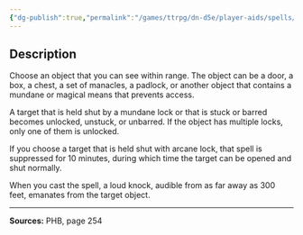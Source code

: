 ```yaml
---
{"dg-publish":true,"permalink":"/games/ttrpg/dn-d5e/player-aids/spells/level-2/knock/","tags":["TTRPG/DND/5e","verbal","Spell"],"noteIcon":""}
---
```



## Description
Choose an object that you can see within range.
The object can be a door, a box, a chest, a set of manacles, a padlock, or another object that contains a mundane or magical means that prevents access.

A target that is held shut by a mundane lock or that is stuck or barred becomes unlocked, unstuck, or unbarred.
If the object has multiple locks, only one of them is unlocked.

If you choose a target that is held shut with arcane lock, that spell is suppressed for 10 minutes, during which time the target can be opened and shut normally.

When you cast the spell, a loud knock, audible from as far away as 300 feet, emanates from the target object.

---

**Sources:** PHB, page 254
